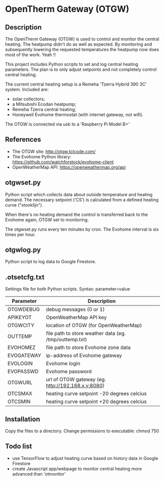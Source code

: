 # OpenTherm Gateway (OTGW)

## Description

The OpenTherm Gateway (OTGW) is used to control and monitor the central heating. The heatpump didn't do as well as expected. By monitoring and subsequently lowering the requested temperatures the heatpump now does most of the work. Yeah !!

This project includes Python scripts to set and log central heating parameters. The plan is to only adjust setpoints and not completely control central heating.

The current central heating setup is a Remeha 'Tzerra Hybrid 390 3C' system. Included are:  
- solar collectors;
- a Mitsubishi Ecodan heatpump;
- Remeha Tzerra central heating;
- Honeywell Evohome thermostat (with internet gateway, not wifi). 

The OTGW is connected via usb to a 'Raspberry Pi Model B+'

## References

- The OTGW site: http://otgw.tclcode.com/
- The Evohome Python library: https://github.com/watchforstock/evohome-client
- OpenWeatherMap API: https://openweathermap.org/api

## otgwset.py

Python script which collects data about outside temperature and heating demand. 
The necessary setpoint ('CS') is calculated from a defined heating curve ("stooklijn").

When there's no heating demand the control is transferred back to the Evohome again, OTGW set to monitoring.

The otgwset.py runs every ten minutes by cron. The Evohome interval is six times per hour.

## otgwlog.py

Python script to log data to Google Firestore.

## .otsetcfg.txt

Settings file for both Python scripts. Syntax: parameter=value

Parameter | Description
--------- | -----------
OTGWDEBUG | debug messages (0 or 1)
APIKEYOT | OpenWeatherMap API key
OTGWCITY | location of OTGW (for OpenWeatherMap)
OUTTEMP | file path to store weather data (eg. /tmp/outtemp.txt)
EVOHOMEZ | file path to store Evohome zone data
EVOGATEWAY | ip-address of Evohome gateway
EVOLOGIN | Evohome login
EVOPASSWD | Evohome password
OTGWURL | url of OTGW gateway (eg. http://192.168.x.y:8080)
OTCSMAX | heating curve setpoint -20 degrees celcius
OTCSMIN | heating curve setpoint +20 degrees celcius

## Installation

Copy the files to a directory.
Change permissions to executable: chmod 750 <file>

## Todo list

- use TensorFlow to adjust heating curve based on history data in Google Firestore
- create Javascript app/webpage to monitor central heating more advanced than 'otmonitor'
